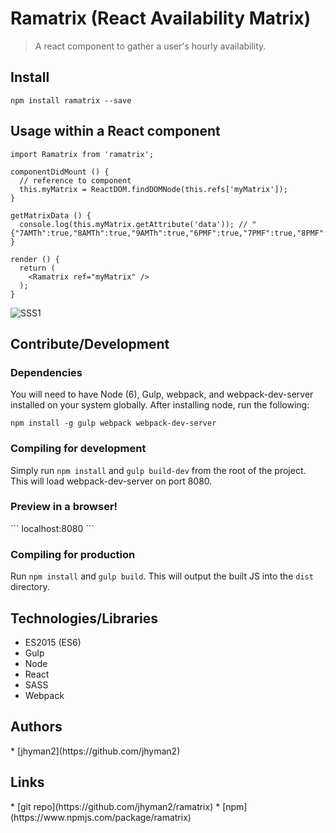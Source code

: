 # Ramatrix (React Availability Matrix)

> A react component to gather a user's hourly availability.

## Install
```
npm install ramatrix --save
```

## Usage within a React component
```
import Ramatrix from 'ramatrix';

componentDidMount () {
  // reference to component
  this.myMatrix = ReactDOM.findDOMNode(this.refs['myMatrix']);
}

getMatrixData () {
  console.log(this.myMatrix.getAttribute('data')); // "{"7AMTh":true,"8AMTh":true,"9AMTh":true,"6PMF":true,"7PMF":true,"8PMF":true}"
}

render () {
  return (
    <Ramatrix ref="myMatrix" />
  );
}
```
![SSS1](https://github.com/jhyman2/ramatrix/blob/master/screenshot.png?raw=true)

## Contribute/Development
<h3>Dependencies</h3>
You will need to have Node (6), Gulp, webpack, and webpack-dev-server installed on your system globally. After installing node, run
the following:

```
npm install -g gulp webpack webpack-dev-server
```

<h3>Compiling for development</h3>

Simply run `npm install` and `gulp build-dev` from the root of the project.  This will load webpack-dev-server on port 8080.

<h3>Preview in a browser!</h3>
```
localhost:8080
```

<h3>Compiling for production</h3>

Run `npm install` and `gulp build`. This will output the built JS into the `dist` directory.

<h2>Technologies/Libraries</h2>

* ES2015 (ES6)
* Gulp
* Node
* React
* SASS
* Webpack

<h2>Authors</h2>
* [jhyman2](https://github.com/jhyman2)

<h2>Links</h2>
* [git repo](https://github.com/jhyman2/ramatrix)
* [npm](https://www.npmjs.com/package/ramatrix)